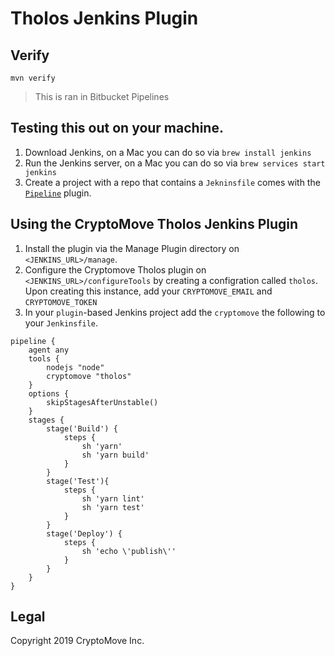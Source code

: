 # Tholos Jenkins Plugin

## Verify

```
mvn verify
```

> This is ran in Bitbucket Pipelines

## Testing this out on your machine.

1. Download Jenkins, on a Mac you can do so via `brew install jenkins`
2. Run the Jenkins server, on a Mac you can do so via `brew services start jenkins`
3. Create a project with a repo that contains a `Jekninsfile` comes with the 
   [`Pipeline`](https://jenkins.io/doc/book/pipeline/) plugin.

## Using the CryptoMove Tholos Jenkins Plugin

1. Install the plugin via the Manage Plugin directory on `<JENKINS_URL>/manage`.
2. Configure the Cryptomove Tholos plugin on `<JENKINS_URL>/configureTools`
   by creating a configration called `tholos`. Upon creating this instance, add
   your `CRYPTOMOVE_EMAIL` and `CRYPTOMOVE_TOKEN`
3. In your `plugin`-based Jenkins project add the `cryptomove` the following
   to your `Jenkinsfile`.

```jenkinsfile
pipeline {
    agent any
    tools {
        nodejs "node"
        cryptomove "tholos"
    }
    options {
        skipStagesAfterUnstable()
    }
    stages {
        stage('Build') {
            steps {
                sh 'yarn'
                sh 'yarn build'
            }
        }
        stage('Test'){
            steps {
                sh 'yarn lint'
                sh 'yarn test'
            }
        }
        stage('Deploy') {
            steps {
                sh 'echo \'publish\''
            }
        }
    }
}
```

## Legal

Copyright 2019 CryptoMove Inc.
